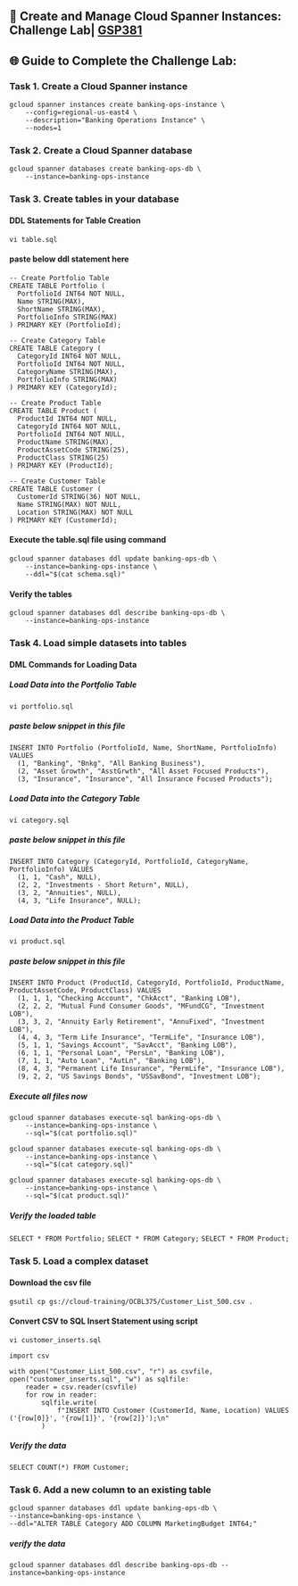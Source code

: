 ## 🚀 Create and Manage Cloud Spanner Instances: Challenge Lab| [GSP381](https://www.cloudskillsboost.google/catalog_lab/5731)


## 🌐 **Guide to Complete the Challenge Lab:**

### Task 1. Create a Cloud Spanner instance ###
```
gcloud spanner instances create banking-ops-instance \
    --config=regional-us-east4 \
    --description="Banking Operations Instance" \
    --nodes=1
```
### Task 2. Create a Cloud Spanner database ###
```
gcloud spanner databases create banking-ops-db \
    --instance=banking-ops-instance
```

### Task 3. Create tables in your database ###
#### DDL Statements for Table Creation ####
``` vi table.sql ```
#### paste below ddl statement here ####
```
-- Create Portfolio Table
CREATE TABLE Portfolio (
  PortfolioId INT64 NOT NULL,
  Name STRING(MAX),
  ShortName STRING(MAX),
  PortfolioInfo STRING(MAX)
) PRIMARY KEY (PortfolioId);

-- Create Category Table
CREATE TABLE Category (
  CategoryId INT64 NOT NULL,
  PortfolioId INT64 NOT NULL,
  CategoryName STRING(MAX),
  PortfolioInfo STRING(MAX)
) PRIMARY KEY (CategoryId);

-- Create Product Table
CREATE TABLE Product (
  ProductId INT64 NOT NULL,
  CategoryId INT64 NOT NULL,
  PortfolioId INT64 NOT NULL,
  ProductName STRING(MAX),
  ProductAssetCode STRING(25),
  ProductClass STRING(25)
) PRIMARY KEY (ProductId);

-- Create Customer Table
CREATE TABLE Customer (
  CustomerId STRING(36) NOT NULL,
  Name STRING(MAX) NOT NULL,
  Location STRING(MAX) NOT NULL
) PRIMARY KEY (CustomerId);
```
#### Execute the table.sql file using command ####
```
gcloud spanner databases ddl update banking-ops-db \
    --instance=banking-ops-instance \
    --ddl="$(cat schema.sql)"
```
#### Verify the tables ####
```
gcloud spanner databases ddl describe banking-ops-db \
    --instance=banking-ops-instance
```
### Task 4. Load simple datasets into tables ###

#### DML Commands for Loading Data ####
##### Load Data into the Portfolio Table #####
``` vi portfolio.sql ```
##### paste below snippet in this file #####
```
INSERT INTO Portfolio (PortfolioId, Name, ShortName, PortfolioInfo) VALUES
  (1, "Banking", "Bnkg", "All Banking Business"),
  (2, "Asset Growth", "AsstGrwth", "All Asset Focused Products"),
  (3, "Insurance", "Insurance", "All Insurance Focused Products");
```
##### Load Data into the Category Table #####
``` vi category.sql ```
##### paste below snippet in this file #####
```
INSERT INTO Category (CategoryId, PortfolioId, CategoryName, PortfolioInfo) VALUES
  (1, 1, "Cash", NULL),
  (2, 2, "Investments - Short Return", NULL),
  (3, 2, "Annuities", NULL),
  (4, 3, "Life Insurance", NULL);
```
##### Load Data into the Product Table #####
``` vi product.sql ```
##### paste below snippet in this file #####
```
INSERT INTO Product (ProductId, CategoryId, PortfolioId, ProductName, ProductAssetCode, ProductClass) VALUES
  (1, 1, 1, "Checking Account", "ChkAcct", "Banking LOB"),
  (2, 2, 2, "Mutual Fund Consumer Goods", "MFundCG", "Investment LOB"),
  (3, 3, 2, "Annuity Early Retirement", "AnnuFixed", "Investment LOB"),
  (4, 4, 3, "Term Life Insurance", "TermLife", "Insurance LOB"),
  (5, 1, 1, "Savings Account", "SavAcct", "Banking LOB"),
  (6, 1, 1, "Personal Loan", "PersLn", "Banking LOB"),
  (7, 1, 1, "Auto Loan", "AutLn", "Banking LOB"),
  (8, 4, 3, "Permanent Life Insurance", "PermLife", "Insurance LOB"),
  (9, 2, 2, "US Savings Bonds", "USSavBond", "Investment LOB");
```
##### Execute all files now #####
```
gcloud spanner databases execute-sql banking-ops-db \
    --instance=banking-ops-instance \
    --sql="$(cat portfolio.sql)"
```
```
gcloud spanner databases execute-sql banking-ops-db \
    --instance=banking-ops-instance \
    --sql="$(cat category.sql)"

```
```
gcloud spanner databases execute-sql banking-ops-db \
    --instance=banking-ops-instance \
    --sql="$(cat product.sql)"
```
##### Verify the loaded table #####
``` SELECT * FROM Portfolio; ```
``` SELECT * FROM Category; ```
``` SELECT * FROM Product; ```

### Task 5. Load a complex dataset ###
#### Download the csv file ####
```
gsutil cp gs://cloud-training/OCBL375/Customer_List_500.csv .
```
#### Convert CSV to SQL Insert Statement using script ####
``` vi customer_inserts.sql ```
```
import csv

with open("Customer_List_500.csv", "r") as csvfile, open("customer_inserts.sql", "w") as sqlfile:
    reader = csv.reader(csvfile)
    for row in reader:
        sqlfile.write(
            f"INSERT INTO Customer (CustomerId, Name, Location) VALUES ('{row[0]}', '{row[1]}', '{row[2]}');\n"
        )
```
##### Verify the data #####
``` SELECT COUNT(*) FROM Customer; ```

### Task 6. Add a new column to an existing table ###
```
gcloud spanner databases ddl update banking-ops-db \
--instance=banking-ops-instance \
--ddl="ALTER TABLE Category ADD COLUMN MarketingBudget INT64;"

```
##### verify the data #####
```
gcloud spanner databases ddl describe banking-ops-db --instance=banking-ops-instance
```

